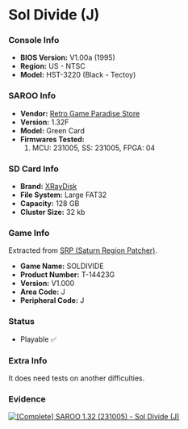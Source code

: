 # Sol Divide (J)

### Console Info

- <b>BIOS Version:</b> V1.00a (1995)
- <b>Region:</b> US - NTSC
- <b>Model:</b> HST-3220 (Black - Tectoy)

### SAROO Info

- <b>Vendor:</b> [Retro Game Paradise Store](https://s.click.aliexpress.com/e/_DlCqvfB)
- <b>Version:</b> 1.32F
- <b>Model:</b> Green Card
- <b>Firmwares Tested:</b>
  1. MCU: 231005, SS: 231005, FPGA: 04

### SD Card Info

- <b>Brand:</b> [XRayDisk](https://s.click.aliexpress.com/e/_DFQnFSH)
- <b>File System:</b> Large FAT32
- <b>Capacity:</b> 128 GB
- <b>Cluster Size:</b> 32 kb

### Game Info

Extracted from [SRP (Saturn Region Patcher)](https://segaxtreme.net/resources/saturn-region-patcher.81/download).

- <b>Game Name:</b> SOLDIVIDE
- <b>Product Number:</b> T-14423G
- <b>Version:</b> V1.000
- <b>Area Code:</b> J
- <b>Peripheral Code:</b> J

### Status

- Playable :white_check_mark:

### Extra Info

It does need tests on another difficulties.

### Evidence

[![[Complete] SAROO 1.32 (231005) - Sol Divide (J)](https://img.youtube.com/vi/FlFC2cw0Uiw/0.jpg)](https://www.youtube.com/watch?v=FlFC2cw0Uiw)
